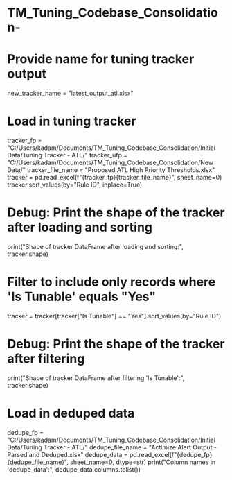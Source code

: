 # TM_Tuning_Codebase_Consolidation-

# Provide name for tuning tracker output

new_tracker_name = "latest_output_atl.xlsx"

# Load in tuning tracker

tracker_fp = "C:/Users/kadam/Documents/TM_Tuning_Codebase_Consolidation/Initial Data/Tuning Tracker - ATL/"
tracker_ufp = "C:/Users/kadam/Documents/TM_Tuning_Codebase_Consolidation/New Data/"
tracker_file_name = "Proposed ATL High Priority Thresholds.xlsx"
tracker = pd.read_excel(f"{tracker_fp}{tracker_file_name}", sheet_name=0)
tracker.sort_values(by="Rule ID", inplace=True)

# Debug: Print the shape of the tracker after loading and sorting

print("Shape of tracker DataFrame after loading and sorting:", tracker.shape)

# Filter to include only records where 'Is Tunable' equals "Yes"

tracker = tracker[tracker["Is Tunable"] == "Yes"].sort_values(by="Rule ID")

# Debug: Print the shape of the tracker after filtering

print("Shape of tracker DataFrame after filtering 'Is Tunable':", tracker.shape)

# Load in deduped data

dedupe_fp = "C:/Users/kadam/Documents/TM_Tuning_Codebase_Consolidation/Initial Data/Tuning Tracker - ATL/"
dedupe_file_name = "Actimize Alert Output - Parsed and Deduped.xlsx"
dedupe_data = pd.read_excel(f"{dedupe_fp}{dedupe_file_name}", sheet_name=0, dtype=str)
print("Column names in 'dedupe_data':", dedupe_data.columns.tolist())
